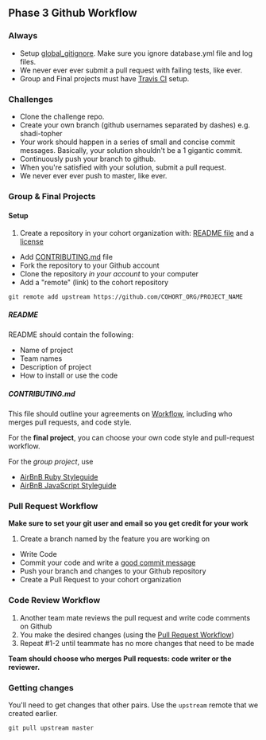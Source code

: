 ## Phase 3 Github Workflow

### Always
- Setup [global_gitignore](https://help.github.com/articles/ignoring-files). Make sure you ignore database.yml file and log files.
- We never ever ever submit a pull request with failing tests, like ever.
- Group and Final projects must have [Travis CI](https://travis-ci.org/) setup.

### Challenges
- Clone the challenge repo.
- Create your own branch (github usernames separated by dashes) e.g. shadi-topher
- Your work should happen in a series of small and concise commit messages. Basically, your solution shouldn't be a 1 gigantic commit.
- Continuously push your branch to github.
- When you're satisfied with your solution, submit a pull request.
- We never ever ever push to master, like ever.

### Group & Final Projects

#### Setup

1. Create a repository in your cohort organization with: [README file](#readme) and a [license](http://www.slideshare.net/CodeMontage/writespeakcode-open-source-licenses)
* Add [CONTRIBUTING.md](#contributing.md) file
* Fork the repository to your Github account
* Clone the repository *in your account* to your computer
* Add a "remote" (link) to the cohort repository

```
git remote add upstream https://github.com/COHORT_ORG/PROJECT_NAME
```

##### README
README should contain the following:
* Name of project
* Team names
* Description of project
* How to install or use the code

##### CONTRIBUTING.md
This file should outline your agreements on
[Workflow](#pull-request-workflow), including who merges pull requests,
and code style.

For the **final project**, you can choose your own code
style and pull-request workflow.

For the *group project*, use
- [AirBnB Ruby Styleguide](https://github.com/airbnb/ruby)
- [AirBnB JavaScript Styleguide](https://github.com/airbnb/javascript)

### Pull Request Workflow

**Make sure to set your git user and email so you get credit for your work**

1. Create a branch named by the feature you are working on
* Write Code
* Commit your code and write a [good commit message](http://robots.thoughtbot.com/5-useful-tips-for-a-better-commit-message)
* Push your branch and changes to your Github repository
* Create a Pull Request to your cohort organization

### Code Review Workflow

1. Another team mate reviews the pull request and write code comments on Github
2. You make the desired changes (using the [Pull Request Workflow](#pull-request-workflow))
3. Repeat #1-2 until teammate has no more changes that need to be made

**Team should choose who merges Pull requests: code writer or the reviewer.**

### Getting changes

You'll need to get changes that other pairs.  Use the `upstream` remote that we created earlier.

```
git pull upstream master
```
